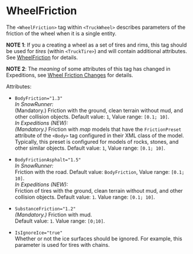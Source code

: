 # WheelFriction

The `<WheelFriction>` tag within `<TruckWheel>` describes parameters of the friction of the wheel when it is a single entity.

**NOTE 1**: If you a creating a wheel as a set of tires and rims, this tag should be used for *tires* (within `<TruckTire>`) and will contain additional attributes. See [WheelFriction](./../../truckwheels/trucktires/trucktire/wheelfriction/index.md) for details.

**NOTE 2**: The *meaning* of some attributes of this tag has changed in Expeditions, see [Wheel Friction Changes](./../../../new_features/wheel_friction_changes.md) for details.

Attributes:

-   `BodyFriction="1.3"`  
    *In SnowRunner:*  
    (Mandatory.) Friction with the ground, clean terrain without mud, and other collision objects. Default value: `1`, Value range: `[0.1; 10]`.  
    *In Expeditions (NEW):*  
    *(Mandatory.)* Friction with *map* models that have the `FrictionPreset` attribute of the `<Body>` tag configured in their XML class of the model. Typically, this preset is configured for models of rocks, stones, and other similar objects. Default value: `1`, Value range: `[0.1; 10]`.

-   `BodyFrictionAsphalt="1.5"`  
    *In SnowRunner:*  
    Friction with the road. Default value: `BodyFriction`, Value range: `[0.1; 10]`.  
    *In Expeditions (NEW):*  
    Friction of tires with the ground, clean terrain without mud, and other collision objects. Default value: `1`. Value range: `[0.1; 10]`.

-   `SubstanceFriction="1.2"`  
    *(Mandatory.)* Friction with mud.  
    Default value: `1`. Value range: `[0;10]`.

-   `IsIgnoreIce="true"`  
    Whether or not the ice surfaces should be ignored. For example, this parameter is used for tires with chains.

